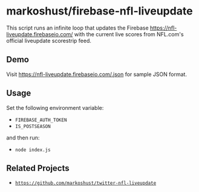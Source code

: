 # markoshust/firebase-nfl-liveupdate

This script runs an infinite loop that updates the Firebase <a href="https://nfl-liveupdate.firebaseio.com/" target="_blank">https://nfl-liveupdate.firebaseio.com/</a> with the current live scores from NFL.com's official liveupdate scorestrip feed.

## Demo

Visit <a href="https://nfl-liveupdate.firebaseio.com/.json">https://nfl-liveupdate.firebaseio.com/.json</a> for sample JSON format.

## Usage

Set the following environment variable:

- `FIREBASE_AUTH_TOKEN`
- `IS_POSTSEASON`

and then run:

- `node index.js`

## Related Projects

- <a href="https://github.com/markoshust/twitter-nfl-liveupdate">`https://github.com/markoshust/twitter-nfl-liveupdate`</a>

